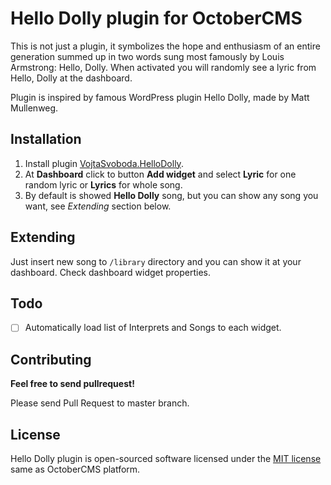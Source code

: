 # Hello Dolly plugin for OctoberCMS

This is not just a plugin, it symbolizes the hope and enthusiasm of an entire generation summed up in two words sung most famously by Louis Armstrong: Hello, Dolly. When activated you will randomly see a lyric from Hello, Dolly at the dashboard.

Plugin is inspired by famous WordPress plugin Hello Dolly, made by Matt Mullenweg.

## Installation

1. Install plugin [VojtaSvoboda.HelloDolly](http://octobercms.com/plugin/vojtasvoboda-hellodolly).
2. At **Dashboard** click to button **Add widget** and select **Lyric** for one random lyric or **Lyrics** for whole song.
3. By default is showed **Hello Dolly** song, but you can show any song you want, see *Extending* section below.

## Extending

Just insert new song to `/library` directory and you can show it at your dashboard. Check dashboard widget properties.

## Todo

- [ ] Automatically load list of Interprets and Songs to each widget.

## Contributing

**Feel free to send pullrequest!**

Please send Pull Request to master branch.

## License

Hello Dolly plugin is open-sourced software licensed under the [MIT license](http://opensource.org/licenses/MIT) same as OctoberCMS platform.